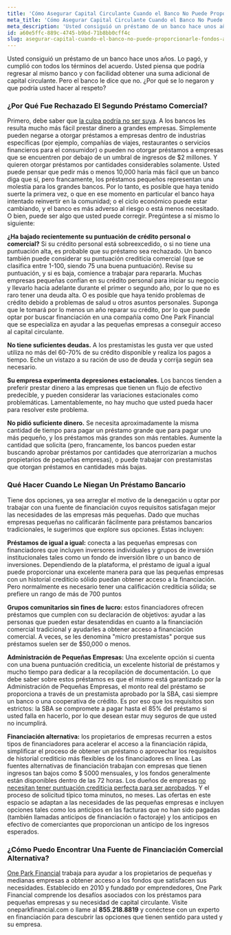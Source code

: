 ```yaml
---
title: 'Cómo Asegurar Capital Circulante Cuando el Banco No Puede Proporcionarle Fondos Adicionales'
meta_title: 'Cómo Asegurar Capital Circulante Cuando el Banco No Puede Proporcionarle Fondos Adicionales'
meta_description: 'Usted consiguió un préstamo de un banco hace unos años. Lo pagó, y cumplió con todos los términos del acuerdo. Usted piensa que podría regresar al mismo banco y con facilidad obtener una suma adicional de capital circulante. Pero el banco le dice que no. ¿Por qué se lo negaron y que podría usted hacer al respeto?'
id: a60e5ffc-889c-4745-b9bd-71b8bb0cff4c
slug: asegurar-capital-cuando-el-banco-no-puede-proporcionarle-fondos-adicionales
---
```

Usted consiguió un préstamo de un banco hace unos años. Lo pagó, y cumplió con todos los términos del acuerdo. Usted piensa que podría regresar al mismo banco y con facilidad obtener una suma adicional de capital circulante. Pero el banco le dice que no. ¿Por qué se lo negaron y que podría usted hacer al respeto?

### ¿Por Qué Fue Rechazado El Segundo Préstamo Comercial?

Primero, debe saber que [la culpa podría no ser suya](https://www.oneparkfinancial.com/es/articulos/porque-el-banco-nego-el-prestamo-de-su-pequena-empresa). A los bancos les resulta mucho más fácil prestar dinero a grandes empresas. Simplemente pueden negarse a otorgar préstamos a empresas dentro de industrias específicas (por ejemplo, compañías de viajes, restaurantes o servicios financieros para el consumidor) o pueden no otorgar préstamos a empresas que se encuentren por debajo de un umbral de ingresos de $2 millones. Y quieren otorgar préstamos por cantidades considerables solamente. Usted puede pensar que pedir más o menos 10,000 haría más fácil que un banco diga que sí, pero francamente, los préstamos pequeños representan una molestia para los grandes bancos. Por lo tanto, es posible que haya tenido suerte la primera vez, o que en ese momento en particular el banco haya intentado reinvertir en la comunidad; o el ciclo económico puede estar cambiando, y el banco es más adverso al riesgo o está menos necesitado. 
O bien, puede ser algo que usted puede corregir. Pregúntese a sí mismo lo siguiente:

**¿Ha bajado recientemente su puntuación de crédito personal o comercial?** Si su crédito personal está sobreexcedido, o si no tiene una puntuación alta, es probable que su préstamo sea rechazado. Un banco también puede considerar su puntuación crediticia comercial (que se clasifica entre 1-100, siendo 75 una buena puntuación). Revise su puntuación, y si es baja, comience a trabajar para repararla. Muchas empresas pequeñas confían en su crédito personal para iniciar su negocio y llevarlo hacia adelante durante el primer o segundo año, por lo que no es raro tener una deuda alta. O es posible que haya tenido problemas de crédito debido a problemas de salud u otros asuntos personales. Suponga que le tomará por lo menos un año reparar su crédito, por lo que puede optar por buscar financiación en una compañía como One Park Financial que se especializa en ayudar a las pequeñas empresas a conseguir acceso al capital circulante.

**No tiene suficientes deudas.** A los prestamistas les gusta ver que usted utiliza no más del 60-70% de su crédito disponible y realiza los pagos a tiempo. Eche un vistazo a su ración de uso de deuda y corrija según sea necesario.

**Su empresa experimenta depresiones estacionales.** Los bancos tienden a preferir prestar dinero a las empresas que tienen un flujo de efectivo predecible, y pueden considerar las variaciones estacionales como problemáticas. Lamentablemente, no hay mucho que usted pueda hacer para resolver este problema. 

**No pidió suficiente dinero.** Se necesita aproximadamente la misma cantidad de tiempo para pagar un préstamo grande que para pagar uno más pequeño, y los préstamos más grandes son más rentables. Aumente la cantidad que solicita (pero, francamente, los bancos pueden estar buscando aprobar préstamos por cantidades que aterrorizarían a muchos propietarios de pequeñas empresas), o puede trabajar con prestamistas que otorgan préstamos en cantidades más bajas. 

### Qué Hacer Cuando Le Niegan Un Préstamo Bancario

Tiene dos opciones, ya sea arreglar el motivo de la denegación u optar por trabajar con una fuente de financiación cuyos requisitos satisfagan mejor las necesidades de las empresas más pequeñas. Dado que muchas empresas pequeñas no calificarán fácilmente para préstamos bancarios tradicionales, le sugerimos que explore sus opciones. Estas incluyen:

**Préstamos de igual a igual:** conecta a las pequeñas empresas con financiadores que incluyen inversores individuales y grupos de inversión institucionales tales como un fondo de inversión libre o un banco de inversiones. Dependiendo de la plataforma, el préstamo de igual a igual puede proporcionar una excelente manera para que las pequeñas empresas con un historial crediticio sólido puedan obtener acceso a la financiación. Pero normalmente es necesario tener una calificación crediticia sólida; se prefiere un rango de más de 700 puntos

**Grupos comunitarios sin fines de lucro:** estos financiadores ofrecen préstamos que cumplen con su declaración de objetivos: ayudar a las personas que pueden estar desatendidas en cuanto a la financiación comercial tradicional y ayudarles a obtener acceso a financiación comercial. A veces, se les denomina "micro prestamistas" porque sus préstamos suelen ser de $50,000 o menos. 

**Administración de Pequeñas Empresas:** Una excelente opción si cuenta con una buena puntuación crediticia, un excelente historial de préstamos y mucho tiempo para dedicar a la recopilación de documentación. Lo que debe saber sobre estos préstamos es que el mismo está garantizado por la Administración de Pequeñas Empresas, el monto real del préstamo se proporciona a través de un prestamista aprobado por la SBA, casi siempre un banco o una cooperativa de crédito. Es por eso que los requisitos son estrictos: la SBA se compromete a pagar hasta el 85% del préstamo si usted falla en hacerlo, por lo que desean estar muy seguros de que usted no incumplirá.

**Financiación alternativa:** los propietarios de empresas recurren a estos tipos de financiadores para acelerar el acceso a la financiación rápida, simplificar el proceso de obtener un préstamo o aprovechar los requisitos de historial crediticio más flexibles de los financiadores en línea. Las fuentes alternativas de financiación trabajan con empresas que tienen ingresos tan bajos como $ 5000 mensuales, y los fondos generalmente están disponibles dentro de las 72 horas. Los dueños de empresas [no necesitan tener puntuación crediticia perfecta para ser aprobados](https://www.oneparkfinancial.com/es/preaprob). Y el proceso de solicitud típico toma minutos, no meses. Las ofertas en este espacio se adaptan a las necesidades de las pequeñas empresas e incluyen opciones tales como los anticipos en las facturas que no han sido pagadas (también llamadas anticipos de financiación o factoraje) y los anticipos en efectivo de comerciantes que proporcionan un anticipo de los ingresos esperados.  

### ¿Cómo Puedo Encontrar Una Fuente de Financiación Comercial Alternativa?

[One Park Financial](https://www.oneparkfinancial.com/es/) trabaja para ayudar a los propietarios de pequeñas y medianas empresas a obtener acceso a los fondos que satisfacen sus necesidades. Establecido en 2010 y fundado por emprendedores, One Park Financial comprende los desafíos asociados con los préstamos para pequeñas empresas y su necesidad de capital circulante. Visite oneparkfinancial.com o llame al **855.218.8819** y conéctese con un experto en financiación para descubrir las opciones que tienen sentido para usted y su empresa.